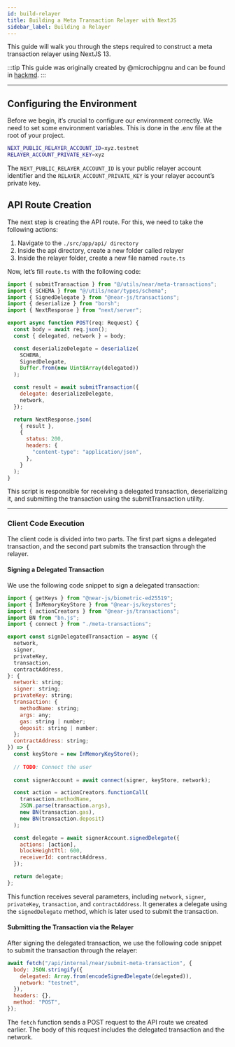 ```yaml
---
id: build-relayer
title: Building a Meta Transaction Relayer with NextJS
sidebar_label: Building a Relayer
---
```


This guide will walk you through the steps required to construct a meta transaction relayer using NextJS 13.

:::tip
This guide was originally created by @microchipgnu and can be found in [hackmd](https://hackmd.io/@microchipgnu/meta-transactions-relayer-next-js?utm_source=preview-mode&utm_medium=rec).
:::

---

## Configuring the Environment

Before we begin, it’s crucial to configure our environment correctly. We need to set some environment variables. This is done in the .env file at the root of your project.

```bash
NEXT_PUBLIC_RELAYER_ACCOUNT_ID=xyz.testnet
RELAYER_ACCOUNT_PRIVATE_KEY=xyz
```

The `NEXT_PUBLIC_RELAYER_ACCOUNT_ID` is your public relayer account identifier and the `RELAYER_ACCOUNT_PRIVATE_KEY` is your relayer account’s private key.

## API Route Creation

The next step is creating the API route. For this, we need to take the following actions:

1. Navigate to the `./src/app/api/ directory`
2. Inside the api directory, create a new folder called relayer
3. Inside the relayer folder, create a new file named `route.ts`

Now, let’s fill `route.ts` with the following code:

```js
import { submitTransaction } from "@/utils/near/meta-transactions";
import { SCHEMA } from "@/utils/near/types/schema";
import { SignedDelegate } from "@near-js/transactions";
import { deserialize } from "borsh";
import { NextResponse } from "next/server";

export async function POST(req: Request) {
  const body = await req.json();
  const { delegated, network } = body;

  const deserializeDelegate = deserialize(
    SCHEMA,
    SignedDelegate,
    Buffer.from(new Uint8Array(delegated))
  );

  const result = await submitTransaction({
    delegate: deserializeDelegate,
    network,
  });

  return NextResponse.json(
    { result },
    {
      status: 200,
      headers: {
        "content-type": "application/json",
      },
    }
  );
}
```

This script is responsible for receiving a delegated transaction, deserializing it, and submitting the transaction using the submitTransaction utility.

---

### Client Code Execution

The client code is divided into two parts. The first part signs a delegated transaction, and the second part submits the transaction through the relayer.

#### Signing a Delegated Transaction

We use the following code snippet to sign a delegated transaction:

```js
import { getKeys } from "@near-js/biometric-ed25519";
import { InMemoryKeyStore } from "@near-js/keystores";
import { actionCreators } from "@near-js/transactions";
import BN from "bn.js";
import { connect } from "./meta-transactions";

export const signDelegatedTransaction = async ({
  network,
  signer,
  privateKey,
  transaction,
  contractAddress,
}: {
  network: string;
  signer: string;
  privateKey: string;
  transaction: {
    methodName: string;
    args: any;
    gas: string | number;
    deposit: string | number;
  };
  contractAddress: string;
}) => {
  const keyStore = new InMemoryKeyStore();
    
  // TODO: Connect the user
    
  const signerAccount = await connect(signer, keyStore, network);

  const action = actionCreators.functionCall(
    transaction.methodName,
    JSON.parse(transaction.args),
    new BN(transaction.gas),
    new BN(transaction.deposit)
  );

  const delegate = await signerAccount.signedDelegate({
    actions: [action],
    blockHeightTtl: 600,
    receiverId: contractAddress,
  });

  return delegate;
};
```

This function receives several parameters, including `network`, `signer`, `privateKey`, `transaction`, and `contractAddress`. It generates a delegate using the `signedDelegate` method, which is later used to submit the transaction.

#### Submitting the Transaction via the Relayer

After signing the delegated transaction, we use the following code snippet to submit the transaction through the relayer:

```js
await fetch("/api/internal/near/submit-meta-transaction", {
  body: JSON.stringify({
    delegated: Array.from(encodeSignedDelegate(delegated)),
    network: "testnet",
  }),
  headers: {},
  method: "POST",
});
```

The `fetch` function sends a POST request to the API route we created earlier. The body of this request includes the delegated transaction and the network.